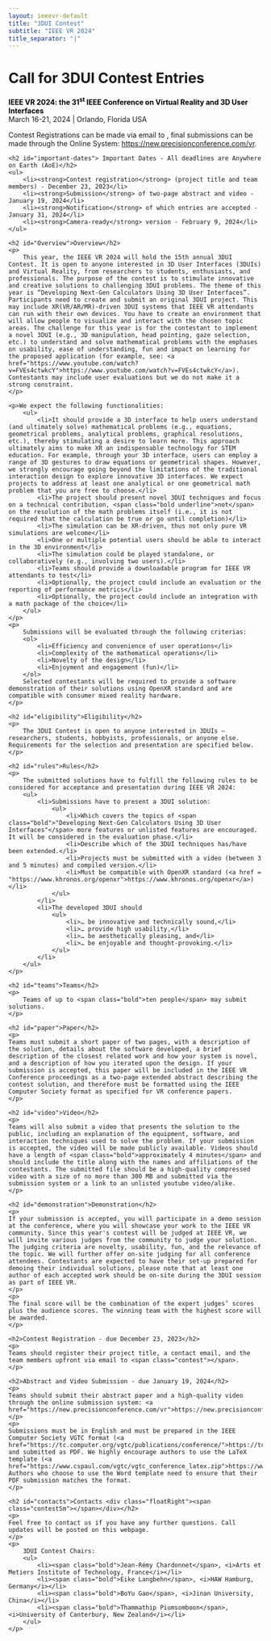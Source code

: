 ```yaml
---
layout: ieeevr-default
title: "3DUI Contest"
subtitle: "IEEE VR 2024"
title_separator: "|"
---
```


<script type="text/javascript">
    $(document).ready(function(){
		var email = ""; 
		var domain = "ieeevr.org"; 

	    email = "contest2024"; 		
		$(".contestSm").html("<span class='text-nowrap'><a href=javascript:location='" + "mail" + "to:" + email + "@" + domain + "'><i class='fas fa-fw fa-envelope-square emailIconSm' style=''></i><i class='emailTextSm'>" + email + "@" + domain + "</a></i></span>");   
        
        $(".contest").html("<span class='text-nowrap'><a href=javascript:location='" + "mail" + "to:" + email + "@" + domain + "'><i class='fas fa-fw fa-envelope-square emailIcon' style=''></i><i class='emailText'>" + email + "@" + domain + "</a></i></span>");              
	});
</script>
<div>
    <h1 id="cfp-3dui-contest">Call for 3DUI Contest Entries<div class="floatRight"><span class="contestSm"></span></div></h1>
    <p>
        <strong style="color: black">IEEE VR 2024: the 31<sup>st</sup> IEEE Conference on Virtual Reality and 3D User Interfaces</strong><br />
            March 16-21, 2024 | Orlando, Florida USA
    </p>
    <p>
        Contest Registrations can be made via email to  <span class="contest"></span>, final submissions can be made through the Online System: <a href="https://new.precisionconference.com/vr">https://new.precisionconference.com/vr</a>.
    </p>

    <h2 id="important-dates"> Important Dates - All deadlines are Anywhere on Earth (AoE)</h2>
    <ul>
        <li><strong>Contest registration</strong> (project title and team members) - December 23, 2023</li>
        <li><strong>Submission</strong> of two-page abstract and video - January 19, 2024</li>
        <li><strong>Notification</strong> of which entries are accepted - January 31, 2024</li>
        <li><strong>Camera-ready</strong> version - February 9, 2024</li>
    </ul>

    <h2 id="Overview">Overview</h2>
    <p>
        This year, the IEEE VR 2024 will hold the 15th annual 3DUI Contest. It is open to anyone interested in 3D User Interfaces (3DUIs) and Virtual Reality, from researchers to students, enthusiasts, and professionals. The purpose of the contest is to stimulate innovative and creative solutions to challenging 3DUI problems. The theme of this year is “Developing Next-Gen Calculators Using 3D User Interfaces”. Participants need to create and submit an original 3DUI project. This may include XR(VR/AR/MR)-driven 3DUI systems that IEEE VR attendants can run with their own devices. You have to create an environment that will allow people to visualize and interact with the chosen topic areas. The challenge for this year is for the contestant to implement a novel 3DUI (e.g., 3D manipulation, head pointing, gaze selection, etc.) to understand and solve mathematical problems with the emphases on usability, ease of understanding, fun and impact on learning for the proposed application (for example, see: <a href="https://www.youtube.com/watch?v=FVEs4ctwkcY">https://www.youtube.com/watch?v=FVEs4ctwkcY</a>). Contestants may include user evaluations but we do not make it a strong constraint.
    </p>

    <p>We expect the following functionalities:
        <ul>
            <li>It should provide a 3D interface to help users understand (and ultimately solve) mathematical problems (e.g., equations, geometrical problems, analytical problems, graphical resolutions, etc.), thereby stimulating a desire to learn more. This approach ultimately aims to make XR an indispensable technology for STEM education. For example, through your 3D interface, users can employ a range of 3D gestures to draw equations or geometrical shapes. However, we strongly encourage going beyond the limitations of the traditional interaction design to explore innovative 3D interfaces. We expect projects to address at least one analytical or one geometrical math problem that you are free to choose.</li>
            <li>The project should present novel 3DUI techniques and focus on a technical contribution, <span class="bold underline">not</span> on the resolution of the math problems itself (i.e., it is not required that the calculation be true or go until completion)</li>            
            <li>The simulation can be XR-driven, thus not only pure VR simulations are welcome</li>
            <li>One or multiple potential users should be able to interact in the 3D environment</li>
            <li>The simulation could be played standalone, or collaboratively (e.g., involving two users).</li>
            <li>Teams should provide a downloadable program for IEEE VR attendants to test</li>
            <li>Optionally, the project could include an evaluation or the reporting of performance metrics</li>
            <li>Optionally, the project could include an integration with a math package of the choice</li>            
        </ul>
    </p>
    <p>
        Submissions will be evaluated through the following criterias:
        <ol>
            <li>Efficiency and convenience of user operations</li>
            <li>Complexity of the mathematical operations</li>
            <li>Novelty of the design</li>
            <li>Enjoyment and engagement (fun)</li>
        </ol>
        Selected contestants will be required to provide a software demonstration of their solutions using OpenXR standard and are compatible with consumer mixed reality hardware.
    </p>

    <h2 id="eligibility">Eligibility</h2>
    <p>
        The 3DUI Contest is open to anyone interested in 3DUIs — researchers, students, hobbyists, professionals, or anyone else. Requirements for the selection and presentation are specified below.
    </p>

    <h2 id="rules">Rules</h2>
    <p>
        The submitted solutions have to fulfill the following rules to be considered for acceptance and presentation during IEEE VR 2024: 
        <ul>
            <li>Submissions have to present a 3DUI solution:
                <ul>
                    <li>Which covers the topics of <span class="bold">"Developing Next-Gen Calculators Using 3D User Interfaces"</span> more features or unlisted features are encouraged. It will be considered in the evaluation phase.</li>
                    <li>Describe which of the 3DUI techniques has/have been extended.</li>
                    <li>Projects must be submitted with a video (between 3 and 5 minutes) and compiled version.</li>
                    <li>Must be compatible with OpenXR standard (<a href = "https://www.khronos.org/openxr">https://www.khronos.org/openxr</a>)</li>
                </ul>
            </li>
            <li>The developed 3DUI should
                <ul>
                    <li>… be innovative and technically sound,</li>
                    <li>… provide high usability,</li>
                    <li>… be aesthetically pleasing, and</li>
                    <li>… be enjoyable and thought-provoking.</li>
                </ul>
            </li>
        </ul>
    </p>

    <h2 id="teams">Teams</h2>
    <p>
        Teams of up to <span class="bold">ten people</span> may submit solutions.
    </p>
    
    <h2 id="paper">Paper</h2>
    <p>
    Teams must submit a short paper of two pages, with a description of the solution, details about the software developed, a brief description of the closest related work and how your system is novel, and a description of how you iterated upon the design. If your submission is accepted, this paper will be included in the IEEE VR Conference proceedings as a two-page extended abstract describing the contest solution, and therefore must be formatted using the IEEE Computer Society format as specified for VR conference papers.
    </p>

    <h2 id="video">Video</h2>
    <p>
    Teams will also submit a video that presents the solution to the public, including an explanation of the equipment, software, and interaction techniques used to solve the problem. If your submission is accepted, the video will be made publicly available. Videos should have a length of <span class="bold">approximately 4 minutes</span> and should include the title along with the names and affiliations of the contestants. The submitted file should be a high-quality compressed video with a size of no more than 300 MB and submitted via the submission system or a link to an unlisted youtube video/alike.
    </p>

    <h2 id="demonstration">Demonstration</h2>
    <p>
    If your submission is accepted, you will participate in a demo session at the conference, where you will showcase your work to the IEEE VR community. Since this year's contest will be judged at IEEE VR, we will invite various judges from the community to judge your solution. The judging criteria are novelty, usability, fun, and the relevance of the topic. We will further offer on-site judging for all conference attendees. Contestants are expected to have their set-up prepared for demoing their individual solutions, please note that at least one author of each accepted work should be on-site during the 3DUI session as part of IEEE VR.
    </p> 
    <p>
    The final score will be the combination of the expert judges’ scores plus the audience scores. The winning team with the highest score will be awarded.
    </p>

    <h2>Contest Registration - due December 23, 2023</h2>
    <p>
    Teams should register their project title, a contact email, and the team members upfront via email to <span class="contest"></span>.
    </p>
    
    <h2>Abstract and Video Submission - due January 19, 2024</h2>
    <p>
    Teams should submit their abstract paper and a high-quality video through the online submission system: <a href="https://new.precisionconference.com/vr">https://new.precisionconference.com/vr</a>
    </p>
    <p>
    Submissions must be in English and must be prepared in the IEEE Computer Society VGTC format (<a href="https://tc.computer.org/vgtc/publications/conference/">https://tc.computer.org/vgtc/publications/conference/</a>) and submitted as PDF. We highly encourage authors to use the LaTeX template (<a href="https://www.cspaul.com/vgtc/vgtc_conference_latex.zip">https://www.cspaul.com/vgtc/vgtc_conference_latex.zip</a>). Authors who choose to use the Word template need to ensure that their PDF submission matches the format.
    </p>

    <h2 id="contacts">Contacts <div class="floatRight"><span class="contestSm"></span></div></h2>	
    <p>
    Feel free to contact us if you have any further questions. Call updates will be posted on this webpage.
    </p>
    <p>
        3DUI Contest Chairs:
        <ul>          
            <li><span class="bold">Jean-Rémy Chardonnet</span>, <i>Arts et Metiers Institute of Technology, France</i></li>            
            <li><span class="bold">Eike Langbehn</span>, <i>HAW Hamburg, Germany</i></li>            
            <li><span class="bold">BoYu Gao</span>, <i>Jinan University, China</i></li>
            <li><span class="bold">Thammathip Piumsomboon</span>, <i>University of Canterbury, New Zealand</i></li>
        </ul>
    </p>
</div>